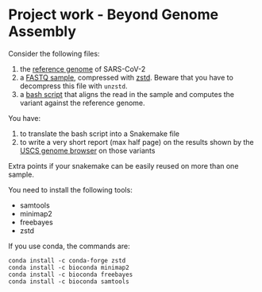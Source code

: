 # Project work - Beyond Genome Assembly

Consider the following files:
1. the [reference
   genome](https://github.com/gdv/qomics/raw/main/pipeline/covid19-refseq.fasta) of SARS-CoV-2
2. a [FASTQ sample](https://github.com/gdv/qomics/raw/main/pipeline/SRR11608258.fastq.fastp.zst), compressed with [zstd](https://facebook.github.io/zstd/). Beware that you have to decompress this file with `unzstd`.
3. a [bash script](https://github.com/gdv/qomics/raw/main/pipeline/pipeline.sh) that aligns the read in the sample and computes the variant against the reference genome.

You have:
1. to translate the bash script into a Snakemake file
2. to write a very short report (max half page) on the results shown by the [USCS genome browser](https://genome.ucsc.edu/index.html) on those variants

Extra points if your snakemake can be easily reused on more than one sample.

You need to install the following tools:
  - samtools
  - minimap2
  - freebayes
  - zstd

If you use conda, the commands are:
```
conda install -c conda-forge zstd
conda install -c bioconda minimap2
conda install -c bioconda freebayes
conda install -c bioconda samtools
```
